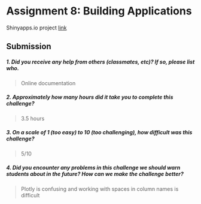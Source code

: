 # Assignment 8: Building Applications

Shinyapps.io project [link](https://spencer501.shinyapps.io/a8-building-applications/)

Submission
----------

##### 1. Did you receive any help from others (classmates, etc)? If so, please list who.

> Online documentation 

##### 2. Approximately how many hours did it take you to complete this challenge?

> 3.5 hours

##### 3. On a scale of 1 (too easy) to 10 (too challenging), how difficult was this challenge?

> 5/10

##### 4. Did you encounter any problems in this challenge we should warn students about in the future? How can we make the challenge better?

> Plotly is confusing and working with spaces in column names is difficult

